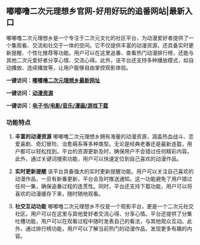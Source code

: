 
<h2>嘟嘟噜二次元理想乡官网-好用好玩的追番网站|最新入口</h2>

嘟嘟噜二次元理想乡是一个专注于二次元文化的社区平台，为动漫爱好者提供了一个集观看、交流和社交于一体的空间。它不仅提供丰富的动漫资源，还具备实时更新提醒、个性化推荐等功能。用户可以在这里追番、查看热门动漫排行榜，还能与其他二次元爱好者分享心情、交流心得。此外，该平台还支持多种播放模式，如自动播放、连续播放等，让用户能够自由掌控观影体验。

<p><strong>一键访问：</strong><a href="https://www.xxsnav.com/sites/15925.html" target="_blank" ><strong>嘟嘟噜二次元理想乡最新网址</strong></a></p>
<p><strong>一键访问：</strong><a href="https://www.xxsnav.com/favorites/dongmanziyuan" target="_blank" ><strong>动漫资源</strong></a></p>
<p><strong>一键访问：</strong><a href="https://wangpanziyuan.pages.dev/" target="_blank" ><strong>电子书/电影/音乐/漫画/游戏下载</strong></a></p>

### 功能特点
1. **丰富的动漫资源**
   嘟嘟噜二次元理想乡拥有海量的动漫资源，涵盖热血战斗、恋爱喜剧、奇幻冒险、治愈萌系等多种类型。无论是经典老番还是最新连载，用户都可以轻松找到。平台的资源更新及时，确保用户不会错过任何精彩内容。此外，通过关键词搜索功能，用户可以快速定位到自己喜欢的动漫作品。
   
2. **实时更新提醒**
   该平台具备强大的实时更新提醒功能。用户可以关注自己喜欢的动漫作品，一旦有新番更新，平台会及时推送通知。这一功能避免了用户错过任何一集，确保追番过程的连贯性。同时，平台还支持下载功能，用户可以将喜欢的动漫缓存下来，随时随地观看。
   
3. **社交互动功能**
   嘟嘟噜二次元理想乡不仅是一个观影平台，更是一个二次元社交社区。用户可以在这里与其他爱好者交流心得、分享心情。平台还提供了分集吐槽功能，用户可以在观看过程中随时发表自己的看法，与其他观众互动。此外，通过排行榜功能，用户可以了解当前热门的动漫作品，发现更多有趣的内容。

